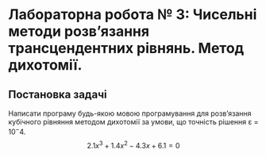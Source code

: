 # Лабораторна робота № 3: Чисельні методи розв’язання трансцендентних рівнянь. Метод дихотомії.

## Постановка задачі

Написати програму будь-якою мовою програмування для розв’язання кубічного рівняння методом дихотомії за умови, що
точність рішення ε = $10^-4$.
$$2.1x^3 + 1.4x^2 - 4.3x + 6.1 = 0$$

